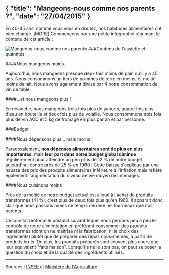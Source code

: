{
"title":  "Mangeons-nous comme nos parents ?",
"date":  "27/04/2015"
}
---
En 40-45 ans, comme vous vous en doutez, nos habitudes alimentaires ont bien changé.
[MORE]
Commençons par une petite infographie résumant le contenu de cet article : 

![Mangeons-nous comme nos parents ](/assets/img/mangeons-nous.png "Mangeons-nous comme nos parents ?")
###Contenu de l'assiette et quantités

####Nous mangeons moins...

Aujourd'hui, nous mangeons presque deux fois moins de pain qu'il y a 45 ans. Nous consommons un tiers de pommes de terre en moins, et moitié moins de lait. Nous avons également divisé par 4 notre consommation de vin de table.

####...et nous mangeons plus !

En revanche, nous mangeons trois fois plus de yaourts, quatre fois plus d'eau en bouteille et deux fois plus de volaille. Nous consommons trois fois plus de vin AOC et 5 kg de fromage en plus par an et par personne.
 
###Budget

####Nous dépensons plus... mais moins !

Paradoxalement, **nos dépenses alimentaires sont de plus en plus importantes**, mais **leur part dans notre budget global diminue** régulièrement pour atteindre un peu plus de 12 % de notre budget aujourd'hui contre près de 25 % en 1960 ! Cette baisse s'explique par une hausse des prix des produits alimentaires inférieure à l'inflation mais reflète également l'augmentation du niveau de vie moyen des ménages. 

####Nous cuisinons moins

Près de la moitié de notre budget actuel est alloué à l'achat de produits transformés (41 %), c'est plus de deux fois plus qu'en 1960. Il apparait donc clair que nous passons moins de temps derrière les fourneaux que nos parents.

Ce constat renforce le postulat suivant lequel nous perdons peu à peu le contrôle de notre alimentation en préférant consommer des produits transformés (dont on ne maitrîse ni la fabrication, ni le choix des ingrédients) plutôt que de préparer des repas nous-mêmes, à partir de produits bruts. De plus, les produits préparés sont souvent plus chers que leur équivalent "faits maison". Lorsqu'ils ne le sont pas, on peut se poser la question du choix et de la qualité des ingrédients utilisés.

___

Sources : [INSEE](http://www.insee.fr/fr/ffc/tef/tef2011/T11F061/T11F061.pdf) et [Ministère de l'Agriculture](http://www.agreste.agriculture.gouv.fr/IMG/pdf/doctravail50112.pdf)